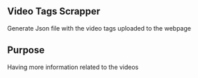 ## Video Tags Scrapper
Generate Json file with the video tags uploaded to the webpage

## Purpose
Having more information related to the videos
